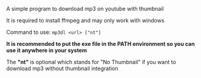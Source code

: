 A simple program to download mp3 on youtube with thumbnail

It is required to install ffmpeg and may only work with windows

Command to use:
`mp3dl <url> ["nt"]`

**It is recommended to put the exe file in the PATH environment so you can use it anywhere in your system**

The **"nt"** is optional which stands for "No Thumbnail" if you want to download mp3 without thumbnail integration
